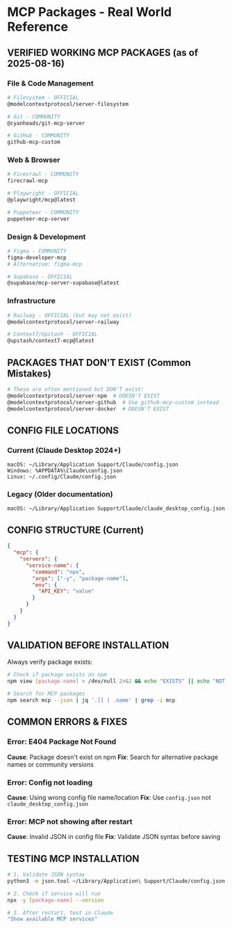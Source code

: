 # MCP Packages - Real World Reference

## VERIFIED WORKING MCP PACKAGES (as of 2025-08-16)

### File & Code Management
```bash
# Filesystem - OFFICIAL
@modelcontextprotocol/server-filesystem

# Git - COMMUNITY
@cyanheads/git-mcp-server

# GitHub - COMMUNITY
github-mcp-custom
```

### Web & Browser
```bash
# Firecrawl - COMMUNITY
firecrawl-mcp

# Playwright - OFFICIAL
@playwright/mcp@latest

# Puppeteer - COMMUNITY
puppeteer-mcp-server
```

### Design & Development
```bash
# Figma - COMMUNITY
figma-developer-mcp
# Alternative: figma-mcp

# Supabase - OFFICIAL
@supabase/mcp-server-supabase@latest
```

### Infrastructure
```bash
# Railway - OFFICIAL (but may not exist)
@modelcontextprotocol/server-railway

# Context7/Upstash - OFFICIAL
@upstash/context7-mcp@latest
```

## PACKAGES THAT DON'T EXIST (Common Mistakes)
```bash
# These are often mentioned but DON'T exist:
@modelcontextprotocol/server-npm  # DOESN'T EXIST
@modelcontextprotocol/server-github  # Use github-mcp-custom instead
@modelcontextprotocol/server-docker  # DOESN'T EXIST
```

## CONFIG FILE LOCATIONS

### Current (Claude Desktop 2024+)
```
macOS: ~/Library/Application Support/Claude/config.json
Windows: %APPDATA%\Claude\config.json
Linux: ~/.config/Claude/config.json
```

### Legacy (Older documentation)
```
macOS: ~/Library/Application Support/Claude/claude_desktop_config.json
```

## CONFIG STRUCTURE (Current)
```json
{
  "mcp": {
    "servers": {
      "service-name": {
        "command": "npx",
        "args": ["-y", "package-name"],
        "env": {
          "API_KEY": "value"
        }
      }
    }
  }
}
```

## VALIDATION BEFORE INSTALLATION

Always verify package exists:
```bash
# Check if package exists on npm
npm view [package-name] > /dev/null 2>&1 && echo "EXISTS" || echo "NOT FOUND"

# Search for MCP packages
npm search mcp --json | jq '.[] | .name' | grep -i mcp
```

## COMMON ERRORS & FIXES

### Error: E404 Package Not Found
**Cause**: Package doesn't exist on npm
**Fix**: Search for alternative package names or community versions

### Error: Config not loading
**Cause**: Using wrong config file name/location
**Fix**: Use `config.json` not `claude_desktop_config.json`

### Error: MCP not showing after restart
**Cause**: Invalid JSON in config file
**Fix**: Validate JSON syntax before saving

## TESTING MCP INSTALLATION

```bash
# 1. Validate JSON syntax
python3 -m json.tool ~/Library/Application\ Support/Claude/config.json

# 2. Check if service will run
npx -y [package-name] --version

# 3. After restart, test in Claude
"Show available MCP services"
```